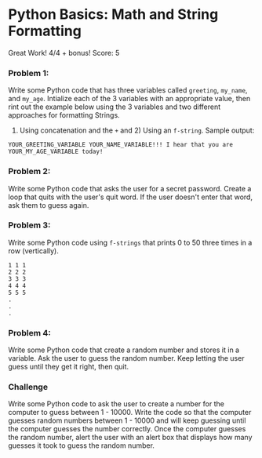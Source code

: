 # Python Basics: Math and String Formatting
Great Work! 4/4 + bonus! Score: 5
### Problem 1:
Write some Python code that has three variables called ```greeting```, ```my_name```, and ```my_age```. Intialize each of the 3 variables with an appropriate value, then rint out the example below using the 3 variables and two different approaches for formatting Strings. 

1) Using concatenation and the ```+``` and 2) Using an ```f-string```. Sample output:

```
YOUR_GREETING_VARIABLE YOUR_NAME_VARIABLE!!! I hear that you are YOUR_MY_AGE_VARIABLE today!
```

### Problem 2:
Write some Python code that asks the user for a secret password. Create a loop that quits with the user's quit word. If the user doesn't enter that word, ask them to guess again.

### Problem 3:
Write some Python code using ```f-strings``` that prints 0 to 50 three times in a row (vertically).
```
1 1 1
2 2 2
3 3 3
4 4 4
5 5 5
.
.
.
```

### Problem 4:
Write some Python code that create a random number and stores it in a variable. Ask the user to guess the random number. Keep letting the user guess until they get it right, then quit.

### Challenge
Write some Python code to ask the user to create a number for the computer to guess between 1 - 10000. Write the code so that the computer guesses random numbers between 1 - 10000 and will keep guessing until the computer guesses the number correctly. Once the computer guesses the random number, alert the user with an alert box that displays how many guesses it took to guess the random number.
